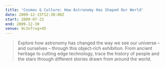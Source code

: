 ```yaml
---
title: 'Cosmos & Culture: How Astronomy Has Shaped Our World'
date: 2009-12-15T12:30:00Z
start: 2009-07-23
end: 2009-12-30
venue: 9c3xfrxg+45
---
```

> Explore how astronomy has changed the way we see our universe – and ourselves – through this object-rich exhibition. From ancient heritage to cutting edge technology, trace the history of people and the stars through different stories drawn from around the world.
